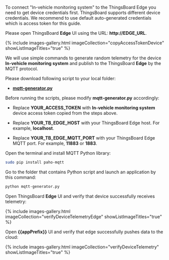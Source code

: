 To connect "In-vehicle monitoring system" to the ThingsBoard Edge you need to get device credentials first.
ThingsBoard supports different device credentials. We recommend to use default auto-generated credentials which is access token for this guide.

Please open ThingsBoard **Edge** UI using the URL: **http://EDGE_URL**.

{% include images-gallery.html imageCollection="copyAccessTokenDevice" showListImageTitles="true" %}

We will use simple commands to generate random telemetry for the device **In-vehicle monitoring system** and publish to the ThingsBoard **Edge** by the MQTT protocol.

Please download following script to your local folder:
- [**mqtt-generator.py**](/docs/{{docsPrefix}}use-cases/resources/data-filtering-traffic-reduce/mqtt-generator.py)

Before running the scripts, please modify **mqtt-generator.py** accordingly:

- Replace **YOUR_ACCESS_TOKEN** with **In-vehicle monitoring system** device access token copied from the steps above. 

- Replace **YOUR_TB_EDGE_HOST** with your ThingsBoard Edge host. For example, **localhost**.

- Replace **YOUR_TB_EDGE_MQTT_PORT** with your ThingsBoard Edge MQTT port. For example, **11883** or **1883**.

Open the terminal and install MQTT Python library:
```bash
sudo pip install paho-mqtt
```

Go to the folder that contains Python script and launch an application by this command:

```bash
python mqtt-generator.py
```

Open ThingsBoard **Edge** UI and verify that device successfully receives telemetry:

{% include images-gallery.html imageCollection="verifyDeviceTelemetryEdge" showListImageTitles="true" %}

Open **{{appPrefix}}** UI and verify that edge successfully pushes data to the cloud:

{% include images-gallery.html imageCollection="verifyDeviceTelemetry" showListImageTitles="true" %}